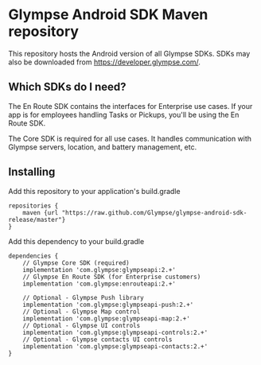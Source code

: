 # Glympse Android SDK Maven repository

This repository hosts the Android version of all Glympse SDKs. SDKs may also be downloaded from https://developer.glympse.com/.

## Which SDKs do I need?

The En Route SDK contains the interfaces for Enterprise use cases. If your app is for employees handling Tasks or Pickups, you'll be using the En Route SDK.

The Core SDK is required for all use cases. It handles communication with Glympse servers, location, and battery management, etc.

## Installing

Add this repository to your application's build.gradle
```
repositories {
    maven {url "https://raw.github.com/Glympse/glympse-android-sdk-release/master"}
}
```

Add this dependency to your build.gradle
```
dependencies {
    // Glympse Core SDK (required)
    implementation 'com.glympse:glympseapi:2.+'
    // Glympse En Route SDK (for Enterprise customers)
    implementation 'com.glympse:enrouteapi:2.+'
    
    // Optional - Glympse Push library
    implementation 'com.glympse:glympseapi-push:2.+'
    // Optional - Glympse Map control
    implementation 'com.glympse:glympseapi-map:2.+'
    // Optional - Glympse UI controls
    implementation 'com.glympse:glympseapi-controls:2.+'
    // Optional - Glympse contacts UI controls
    implementation 'com.glympse:glympseapi-contacts:2.+'
}
```
